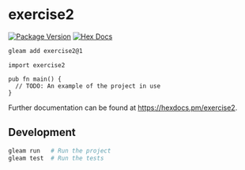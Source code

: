 # exercise2

[![Package Version](https://img.shields.io/hexpm/v/exercise2)](https://hex.pm/packages/exercise2)
[![Hex Docs](https://img.shields.io/badge/hex-docs-ffaff3)](https://hexdocs.pm/exercise2/)

```sh
gleam add exercise2@1
```
```gleam
import exercise2

pub fn main() {
  // TODO: An example of the project in use
}
```

Further documentation can be found at <https://hexdocs.pm/exercise2>.

## Development

```sh
gleam run   # Run the project
gleam test  # Run the tests
```
